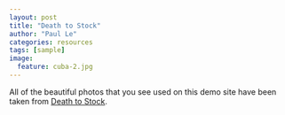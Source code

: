 ```yaml
---
layout: post
title: "Death to Stock"
author: "Paul Le"
categories: resources
tags: [sample]
image:
  feature: cuba-2.jpg
---
```


All of the beautiful photos that you see used on this demo site have been taken from [Death to Stock](http://deathtothestockphoto.com/).
